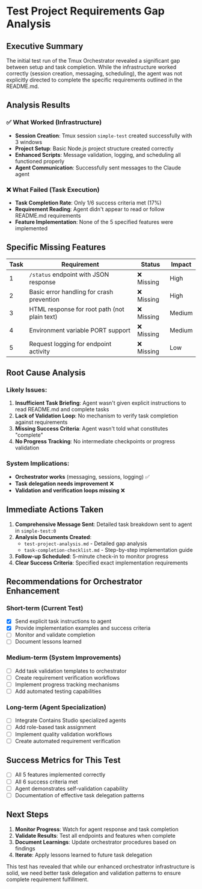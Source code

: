 # Test Project Requirements Gap Analysis

## Executive Summary
The initial test run of the Tmux Orchestrator revealed a significant gap between setup and task completion. While the infrastructure worked correctly (session creation, messaging, scheduling), the agent was not explicitly directed to complete the specific requirements outlined in the README.md.

## Analysis Results

### ✅ What Worked (Infrastructure)
- **Session Creation**: Tmux session `simple-test` created successfully with 3 windows
- **Project Setup**: Basic Node.js project structure created correctly
- **Enhanced Scripts**: Message validation, logging, and scheduling all functioned properly
- **Agent Communication**: Successfully sent messages to the Claude agent

### ❌ What Failed (Task Execution)
- **Task Completion Rate**: Only 1/6 success criteria met (17%)
- **Requirement Reading**: Agent didn't appear to read or follow README.md requirements
- **Feature Implementation**: None of the 5 specified features were implemented

## Specific Missing Features

| Task | Requirement | Status | Impact |
|------|-------------|--------|--------|
| 1 | `/status` endpoint with JSON response | ❌ Missing | High |
| 2 | Basic error handling for crash prevention | ❌ Missing | High |
| 3 | HTML response for root path (not plain text) | ❌ Missing | Medium |
| 4 | Environment variable PORT support | ❌ Missing | Medium |
| 5 | Request logging for endpoint activity | ❌ Missing | Low |

## Root Cause Analysis

### Likely Issues:
1. **Insufficient Task Briefing**: Agent wasn't given explicit instructions to read README.md and complete tasks
2. **Lack of Validation Loop**: No mechanism to verify task completion against requirements
3. **Missing Success Criteria**: Agent wasn't told what constitutes "complete"
4. **No Progress Tracking**: No intermediate checkpoints or progress validation

### System Implications:
- **Orchestrator works** (messaging, sessions, logging) ✅
- **Task delegation needs improvement** ❌
- **Validation and verification loops missing** ❌

## Immediate Actions Taken
1. **Comprehensive Message Sent**: Detailed task breakdown sent to agent in `simple-test:0`
2. **Analysis Documents Created**:
   - `test-project-analysis.md` - Detailed gap analysis
   - `task-completion-checklist.md` - Step-by-step implementation guide
3. **Follow-up Scheduled**: 5-minute check-in to monitor progress
4. **Clear Success Criteria**: Specified exact implementation requirements

## Recommendations for Orchestrator Enhancement

### Short-term (Current Test)
- [x] Send explicit task instructions to agent
- [x] Provide implementation examples and success criteria
- [ ] Monitor and validate completion
- [ ] Document lessons learned

### Medium-term (System Improvements)
- [ ] Add task validation templates to orchestrator
- [ ] Create requirement verification workflows
- [ ] Implement progress tracking mechanisms
- [ ] Add automated testing capabilities

### Long-term (Agent Specialization)
- [ ] Integrate Contains Studio specialized agents
- [ ] Add role-based task assignment
- [ ] Implement quality validation workflows
- [ ] Create automated requirement verification

## Success Metrics for This Test
- [ ] All 5 features implemented correctly
- [ ] All 6 success criteria met
- [ ] Agent demonstrates self-validation capability
- [ ] Documentation of effective task delegation patterns

## Next Steps
1. **Monitor Progress**: Watch for agent response and task completion
2. **Validate Results**: Test all endpoints and features when complete
3. **Document Learnings**: Update orchestrator procedures based on findings
4. **Iterate**: Apply lessons learned to future task delegation

This test has revealed that while our enhanced orchestrator infrastructure is solid, we need better task delegation and validation patterns to ensure complete requirement fulfillment.